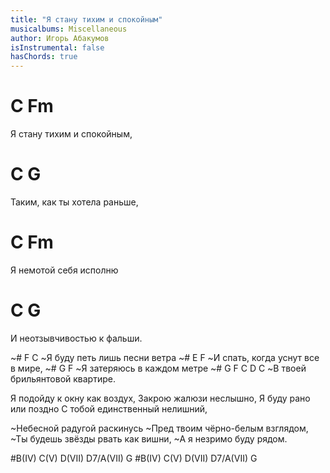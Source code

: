 ```yaml
---
title: "Я стану тихим и спокойным"
musicalbums: Miscellaneous
author: Игорь Абакумов
isInstrumental: false
hasChords: true
---
```


#    C         Fm
Я стану тихим и спокойным,
#   C             G
Таким, как ты хотела раньше,
#   C         Fm
Я немотой себя исполню
#   C        G
И неотзывчивостью к фальши.

~#   F              C
~Я буду петь лишь песни ветра
~#    E             F
~И спать, когда уснут все в мире,
~#   G           F
~Я затеряюсь в каждом метре
~#     G            F       C D C
~В твоей брильянтовой квартире.

Я подойду к окну как воздух,
Закрою жалюзи неслышно,
Я буду рано или поздно
С тобой единственный нелишний,

~Небесной радугой раскинусь
~Пред твоим чёрно-белым взглядом,
~Ты будешь звёзды рвать как вишни,
~А я незримо буду рядом.

#B(IV) C(V) D(VII) D7/A(VII) G
#B(IV) C(V) D(VII) D7/A(VII) G

